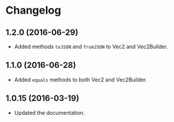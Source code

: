 # Changelog

## 1.2.0 (2016-06-29)

* Added methods `toJSON` and `fromJSON` to Vec2 and Vec2Builder.

## 1.1.0 (2016-06-28)

* Added `equals` methods to both Vec2 and Vec2Builder.

## 1.0.15 (2016-03-19)

* Updated the documentation.